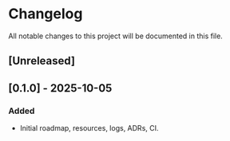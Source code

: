 # Changelog
All notable changes to this project will be documented in this file.

## [Unreleased]

## [0.1.0] - 2025-10-05
### Added
- Initial roadmap, resources, logs, ADRs, CI.
